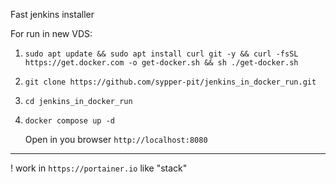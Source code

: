 Fast jenkins installer

For run in new VDS:
1) ```sudo apt update && sudo apt install curl git -y && curl -fsSL https://get.docker.com -o get-docker.sh && sh ./get-docker.sh```
2) ```git clone https://github.com/sypper-pit/jenkins_in_docker_run.git```
3) ```cd jenkins_in_docker_run```
4) ```docker compose up -d```

   Open in you browser ```http://localhost:8080```

 _____
 ! work in ```https://portainer.io``` like "stack"
